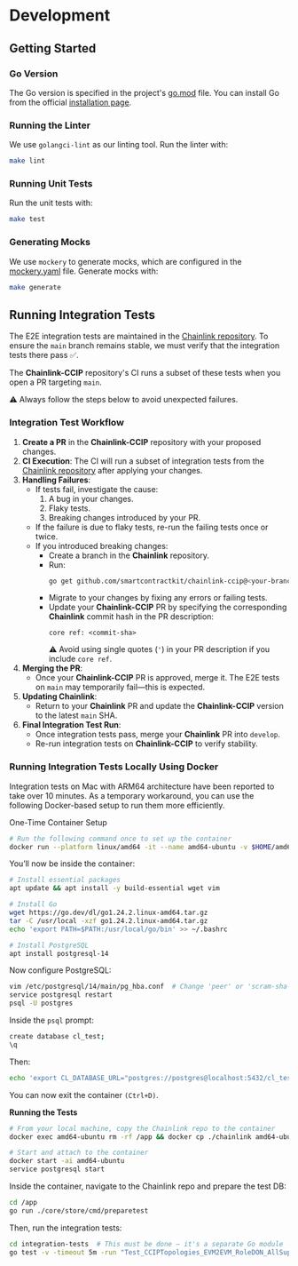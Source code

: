 # Development

## Getting Started

### Go Version

The Go version is specified in the project's [go.mod](../go.mod) file. You can install Go from the official [installation page](https://go.dev/doc/install).

### Running the Linter

We use `golangci-lint` as our linting tool. Run the linter with:

```sh
make lint
```

### Running Unit Tests

Run the unit tests with:

```sh
make test
```

### Generating Mocks

We use `mockery` to generate mocks, which are configured in the [mockery.yaml](../.mockery.yaml) file. Generate mocks with:

```sh
make generate
```

## Running Integration Tests

The E2E integration tests are maintained in the [Chainlink repository](https://github.com/smartcontractkit/chainlink). To ensure the `main` branch remains stable, we must verify that the integration tests there pass ✅.

The **Chainlink-CCIP** repository's CI runs a subset of these tests when you open a PR targeting `main`.

⚠️ Always follow the steps below to avoid unexpected failures.

### Integration Test Workflow

1. **Create a PR** in the **Chainlink-CCIP** repository with your proposed changes.
2. **CI Execution**: The CI will run a subset of integration tests from the [Chainlink repository](https://github.com/smartcontractkit/chainlink) after applying your changes.
3. **Handling Failures**:
    - If tests fail, investigate the cause:
        1. A bug in your changes.
        2. Flaky tests.
        3. Breaking changes introduced by your PR.
    - If the failure is due to flaky tests, re-run the failing tests once or twice.
    - If you introduced breaking changes:
        - Create a branch in the **Chainlink** repository.
        - Run:
          ```sh
          go get github.com/smartcontractkit/chainlink-ccip@<your-branch-commit-sha>
          ```
        - Migrate to your changes by fixing any errors or failing tests.
        - Update your **Chainlink-CCIP** PR by specifying the corresponding **Chainlink** commit hash in the PR description:
          ```
          core ref: <commit-sha>
          ```
          ⚠️ Avoid using single quotes (`'`) in your PR description if you include `core ref`.
4. **Merging the PR**:
    - Once your **Chainlink-CCIP** PR is approved, merge it. The E2E tests on `main` may temporarily fail—this is expected.
5. **Updating Chainlink**:
    - Return to your **Chainlink** PR and update the **Chainlink-CCIP** version to the latest `main` SHA.
6. **Final Integration Test Run**:
    - Once integration tests pass, merge your **Chainlink** PR into `develop`.
    - Re-run integration tests on **Chainlink-CCIP** to verify stability.

### Running Integration Tests Locally Using Docker

Integration tests on Mac with ARM64 architecture have been reported to take over 10 minutes.
As a temporary workaround, you can use the following Docker-based setup to run them more efficiently.

One-Time Container Setup
```bash
# Run the following command once to set up the container
docker run --platform linux/amd64 -it --name amd64-ubuntu -v $HOME/amd64-root:/root ubuntu:22.04
```

You’ll now be inside the container:
```bash
# Install essential packages
apt update && apt install -y build-essential wget vim

# Install Go
wget https://go.dev/dl/go1.24.2.linux-amd64.tar.gz
tar -C /usr/local -xzf go1.24.2.linux-amd64.tar.gz
echo 'export PATH=$PATH:/usr/local/go/bin' >> ~/.bashrc

# Install PostgreSQL
apt install postgresql-14
```

Now configure PostgreSQL:
```bash
vim /etc/postgresql/14/main/pg_hba.conf  # Change 'peer' or 'scram-sha-256' to 'trust'
service postgresql restart
psql -U postgres
```

Inside the `psql` prompt:
```bash
create database cl_test;
\q
```

Then:
```bash
echo 'export CL_DATABASE_URL="postgres://postgres@localhost:5432/cl_test"' >> ~/.bashrc
```
You can now exit the container `(Ctrl+D)`.

**Running the Tests**
```bash
# From your local machine, copy the Chainlink repo to the container
docker exec amd64-ubuntu rm -rf /app && docker cp ./chainlink amd64-ubuntu:/app

# Start and attach to the container
docker start -ai amd64-ubuntu
service postgresql start
```

Inside the container, navigate to the Chainlink repo and prepare the test DB:
```bash
cd /app
go run ./core/store/cmd/preparetest
```

Then, run the integration tests:
```bash
cd integration-tests  # This must be done — it's a separate Go module
go test -v -timeout 5m -run "Test_CCIPTopologies_EVM2EVM_RoleDON_AllSupportSource_SomeSupportDest" ./...
```
